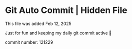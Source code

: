 # Git Auto Commit | Hidden File

This file was added Feb 12, 2025

Just for fun and keeping my daily git commit active 🤪

commit number: 121229
